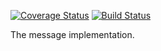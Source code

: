 [![Coverage Status](https://coveralls.io/repos/github/TimurFlush/Message/badge.svg?branch=master)](https://coveralls.io/github/TimurFlush/Message?branch=master)
[![Build Status](https://travis-ci.org/TimurFlush/Message.svg?branch=master)](https://travis-ci.org/TimurFlush/Message)

The message implementation.